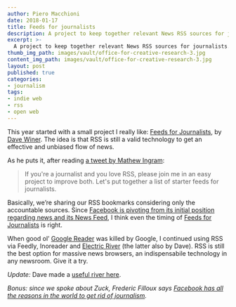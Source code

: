 ```yaml
---
author: Piero Macchioni
date: 2018-01-17
title: Feeds for journalists
description: A project to keep together relevant News RSS sources for journalists.
excerpt: >-
  A project to keep together relevant News RSS sources for journalists.
thumb_img_path: images/vault/office-for-creative-research-3.jpg
content_img_path: images/vault/office-for-creative-research-3.jpg
layout: post
published: true
categories:
- journalism
tags:
- indie web
- rss
- open web
---
```


This year started with a small project I really like: [Feeds for Journalists](https://github.com/scripting/feedsForJournalists), by [Dave Winer](https://scripting.com/). The idea is that RSS is still a valid technology to get an effective and unbiased flow of news. 

As he puts it, after reading [a tweet by Mathew Ingram](https://twitter.com/mathewi/status/952214692918734848):

> If you're a journalist and you love RSS, please join me in an easy project to improve both. Let's put together a list of starter feeds for journalists.

Basically, we’re sharing our RSS bookmarks considering  only the accountable sources. Since [Facebook is pivoting from its initial position regarding news and its News Feed](https://www.theverge.com/2018/1/11/16881102/facebook-news-feed-changes-meaningful-interactions), I think even the timing of [Feeds for Journalists](https://github.com/scripting/feedsForJournalists) is right. 

When good ol’ [Google Reader](https://en.wikipedia.org/wiki/Google_Reader) was killed by Google, I continued using RSS via Feedly, Inoreader and [Electric River](https://rss2.io/electric/) (the latter also by Dave). RSS is still the best option for massive news browsers, an indispensabile technology in any newsroom. Give it a try.

_Update:_ Dave made a [useful river here](https://scripting.com/journalists/).

_Bonus: since we spoke about Zuck, Frederic Filloux says [Facebook has all the reasons in the world to get rid of journalism](https://mondaynote.com/facebook-is-done-with-quality-journalism-deal-with-it-afc2475f1f84)._
